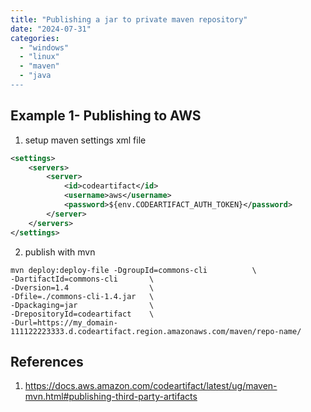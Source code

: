 ```yaml
---
title: "Publishing a jar to private maven repository"
date: "2024-07-31"
categories: 
  - "windows"
  - "linux"
  - "maven"
  - "java
---
```


## Example 1- Publishing to AWS

1. setup maven settings xml file
```xml
<settings>
    <servers>
        <server>
            <id>codeartifact</id>
            <username>aws</username>
            <password>${env.CODEARTIFACT_AUTH_TOKEN}</password>
        </server>
    </servers>
</settings>
```

2. publish with mvn
```shell
mvn deploy:deploy-file -DgroupId=commons-cli          \
-DartifactId=commons-cli       \
-Dversion=1.4                  \
-Dfile=./commons-cli-1.4.jar   \
-Dpackaging=jar                \
-DrepositoryId=codeartifact    \
-Durl=https://my_domain-111122223333.d.codeartifact.region.amazonaws.com/maven/repo-name/
```


## References
1. https://docs.aws.amazon.com/codeartifact/latest/ug/maven-mvn.html#publishing-third-party-artifacts